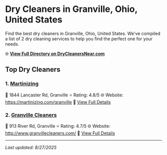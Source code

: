 # Dry Cleaners in Granville, Ohio, United States

Find the best dry cleaners in Granville, Ohio, United States. We've compiled a list of 2 dry cleaning services to help you find the perfect one for your needs.

🌐 **[View Full Directory on DryCleanersNear.com](https://drycleanersnear.com/city/US/Ohio/Granville)**

## Top Dry Cleaners

### 1. [Martinizing](https://drycleanersnear.com/dryCleaner/689aa0e32abe37ea0a6568e6/martinizing)
📍 1844 Lancaster Rd, Granville
⭐ Rating: 4.8/5
🌐 Website: https://martinizing.com/granville
🔗 [View Full Details](https://drycleanersnear.com/dryCleaner/689aa0e32abe37ea0a6568e6/martinizing)

### 2. [Granville Cleaners](https://drycleanersnear.com/dryCleaner/689aa0992abe37ea0a656677/granville-cleaners)
📍 913 River Rd, Granville
⭐ Rating: 4.7/5
🌐 Website: http://www.granvillecleaners.com/
🔗 [View Full Details](https://drycleanersnear.com/dryCleaner/689aa0992abe37ea0a656677/granville-cleaners)


---

*Last updated: 8/27/2025*
